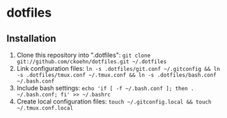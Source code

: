 dotfiles
========

## Installation

1. Clone this repository into ".dotfiles": `git clone git://github.com/ckoehn/dotfiles.git ~/.dotfiles`
2. Link configuration files: `ln -s .dotfiles/git.conf ~/.gitconfig && ln -s .dotfiles/tmux.conf ~/.tmux.conf && ln -s .dotfiles/bash.conf ~/.bash.conf`
3. Include bash settings: `echo 'if [ -f ~/.bash.conf ]; then . ~/.bash.conf; fi' >> ~/.bashrc` 
4. Create local configuration files: `touch ~/.gitconfig.local && touch ~/.tmux.conf.local`
